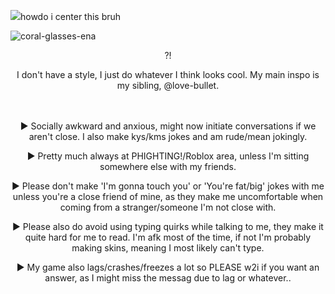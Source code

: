 ![](https://komarev.com/ghpvc/?username=retrobive&label=SPAWN)howdo i center this bruh

![coral-glasses-ena](https://github.com/user-attachments/assets/75d6014b-230c-4f0f-a483-c54839c6f9fb)

<p align="center">
?!
</p>

<p align="center">
I don't have a style, I just do whatever I think looks cool. My main inspo is my sibling, @love-bullet.
</p>
 　
<p align="center">
  ► Socially awkward and anxious, might now initiate conversations if we aren't close. I also make kys/kms jokes and am rude/mean jokingly.
  </p>
  <p align="center">
► Pretty much always at PHIGHTING!/Roblox area, unless I'm sitting somewhere else with my friends.
  </p>
  <p align="center">
► Please don't make 'I'm gonna touch you' or 'You're fat/big' jokes with me unless you're a close friend of mine, as they make me uncomfortable when coming from a stranger/someone I'm not close with.
  </p>
  <p align="center">
► Please also do avoid using typing quirks while talking to me, they make it quite hard for me to read. I'm afk most of the time, if not I'm probably making skins, meaning I most likely can't type.
  </p>
  <p align="center">
► My game also lags/crashes/freezes a lot so PLEASE w2i if you want an answer, as I might miss the messag due to lag or whatever..
</p>
